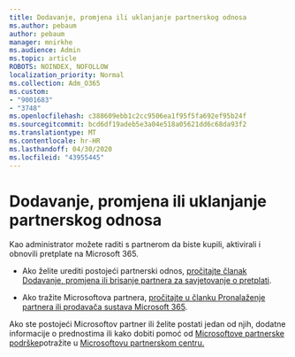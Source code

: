 ```yaml
---
title: Dodavanje, promjena ili uklanjanje partnerskog odnosa
ms.author: pebaum
author: pebaum
manager: mnirkhe
ms.audience: Admin
ms.topic: article
ROBOTS: NOINDEX, NOFOLLOW
localization_priority: Normal
ms.collection: Adm_O365
ms.custom:
- "9001683"
- "3748"
ms.openlocfilehash: c388609ebb1c2cc9506ea1f95f5fa692ef95b24f
ms.sourcegitcommit: bcd6df19adeb5e3a04e518a05621dd6c68da93f2
ms.translationtype: MT
ms.contentlocale: hr-HR
ms.lasthandoff: 04/30/2020
ms.locfileid: "43955445"
---
```

# <a name="add-change-or-remove-a-partner-relationship"></a>Dodavanje, promjena ili uklanjanje partnerskog odnosa

Kao administrator možete raditi s partnerom da biste kupili, aktivirali i obnovili pretplate na Microsoft 365. 

- Ako želite urediti postojeći partnerski odnos, [pročitajte članak Dodavanje, promjena ili brisanje partnera za savjetovanje o pretplati](https://docs.microsoft.com/microsoft-365/admin/misc/add-partner?view=o365-worldwide).

- Ako tražite Microsoftova partnera, [pročitajte u članku Pronalaženje partnera ili prodavača sustava Microsoft 365](https://docs.microsoft.com/microsoft-365/admin/manage/find-your-partner-or-reseller?view=o365-worldwide).

Ako ste postojeći Microsoftov partner ili želite postati jedan od njih, dodatne informacije o prednostima ili kako dobiti pomoć od [Microsoftove partnerske podrške](https://aka.ms/partnersupport)potražite u [Microsoftovu partnerskom centru.](https://support.microsoft.com/help/4499930/partner-center-overview)
